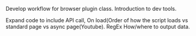 Develop workflow for browser plugin class.
Introduction to dev tools.




Expand code to include API call, 
On load(Order of how the script loads vs standard page vs async page(Youtube).
RegEx
How/where to output data.
